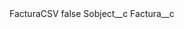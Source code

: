 <?xml version="1.0" encoding="UTF-8"?>
<CustomMetadata xmlns="http://soap.sforce.com/2006/04/metadata" xmlns:xsi="http://www.w3.org/2001/XMLSchema-instance" xmlns:xsd="http://www.w3.org/2001/XMLSchema">
    <label>FacturaCSV</label>
    <protected>false</protected>
    <values>
        <field>Sobject__c</field>
        <value xsi:type="xsd:string">Factura__c</value>
    </values>
</CustomMetadata>
